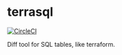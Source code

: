 # terrasql

[![CircleCI](https://circleci.com/gh/lra/terrasql.svg?style=svg)](https://circleci.com/gh/lra/terrasql)

Diff tool for SQL tables, like terraform.
